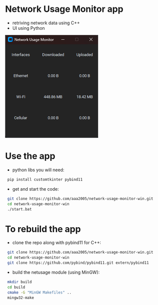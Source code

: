 # Network Usage Monitor app

- retriving network data using C++
- UI using Python
  
![Network Usage Monitor App](imgs/num.png)


# Use the app
- python libs you will need:
```bash
 pip install customtkinter pybind11
```
- get and start the code:
```zsh
 git clone https://github.com/aaa2005/network-usage-monitor-win.git 
 cd network-usage-monitor-win
 ./start.bat
```

# To rebuild the app

- clone the repo along with pybind11 for C++:
```bash
 git clone https://github.com/aaa2005/network-usage-monitor-win.git 
 cd network-usage-monitor-win
 git clone https://github.com/pybind/pybind11.git extern/pybind11
```
- build the netusage module (using MinGW):
```bash
 mkdir build
 cd build
 cmake -G "MinGW Makefiles" ..
 mingw32-make
```
